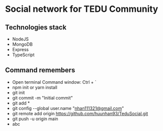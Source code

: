 # Social network for TEDU Community

## Technologies stack

- NodeJS
- MongoDB
- Express
- TypeScript

## Command remembers

- Open terminal Command window: Ctrl + `
- npm init or yarn install 
- git init
- git commit -m "Initial commit"
- git add *
- git config --global user.name "nhan111321@gmail.com"
- git remote add origin https://github.com/huunhan93/TeduSocial.git
- git push -u origin main 
- abc